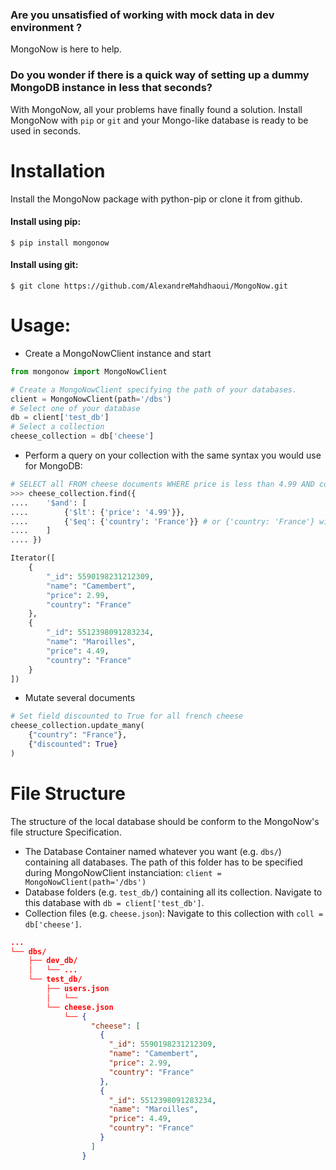 ### Are you unsatisfied of working with mock data in dev environment ?
MongoNow is here to help.
### Do you wonder if there is a quick way of setting up a dummy MongoDB instance in less that seconds?

With MongoNow, all your problems have finally found a solution. 
Install MongoNow with `pip` or `git` and your Mongo-like database
is ready to be used in seconds.

# Installation
Install the MongoNow package with python-pip or clone it from github.
#### Install using pip:
```shell
$ pip install mongonow
```

#### Install using git:
```shell
$ git clone https://github.com/AlexandreMahdhaoui/MongoNow.git
```

# Usage:

- Create a MongoNowClient instance and start 
```python
from mongonow import MongoNowClient

# Create a MongoNowClient specifying the path of your databases.
client = MongoNowClient(path='/dbs')
# Select one of your database
db = client['test_db']
# Select a collection
cheese_collection = db['cheese']
```
- Perform a query on your collection with the same syntax you would use 
for MongoDB:
```python
# SELECT all FROM cheese documents WHERE price is less than 4.99 AND country is France
>>> cheese_collection.find({
....    '$and': [
....        {'$lt': {'price': '4.99'}},
....        {'$eq': {'country': 'France'}} # or {'country: 'France'} without $eq
....    ]
.... })

Iterator([
    {
        "_id": 5590198231212309,
        "name": "Camembert",
        "price": 2.99,
        "country": "France"
    },    
    {
        "_id": 5512398091283234,
        "name": "Maroilles",
        "price": 4.49,
        "country": "France"
    }
])
```
- Mutate several documents
```python
# Set field discounted to True for all french cheese
cheese_collection.update_many(
    {"country": "France"},
    {"discounted": True}
)
```

# File Structure

The structure of the local database should be conform to the MongoNow's
file structure Specification.
- The Database Container  named whatever you want (e.g. `dbs/`) 
containing all databases.
The path of this folder has to be specified during MongoNowClient
instanciation: ``client = MongoNowClient(path='/dbs')``
- Database folders (e.g. `test_db/`) containing all its collection.
Navigate to this database with ``db = client['test_db']``.
- Collection files (e.g. ``cheese.json``): Navigate to this collection with `coll = db['cheese']`.


```json
...
└── dbs/
    ├── dev_db/
    │   └── ...
    └── test_db/
        ├── users.json
        │   └──
        └── cheese.json
            └── {
                  "cheese": [
                    {
                      "_id": 5590198231212309,
                      "name": "Camembert",
                      "price": 2.99,
                      "country": "France"
                    },
                    {
                      "_id": 5512398091283234,
                      "name": "Maroilles",
                      "price": 4.49,
                      "country": "France"
                    }
                  ]
                }
```